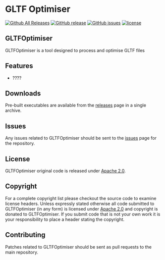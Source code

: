 GLTF Optimiser
=============
[![Github All Releases](https://img.shields.io/github/downloads/maoliver-amd/GTLFOptimiser/total.svg)](https://github.com/maoliver-amd/GTLFOptimiser/releases)
[![GitHub release](https://img.shields.io/github/release/maoliver-amd/GTLFOptimiser.svg)](https://github.com/maoliver-amd/GTLFOptimiser/releases/latest)
[![GitHub issues](https://img.shields.io/github/issues/maoliver-amd/GTLFOptimiser.svg)](https://github.com/maoliver-amd/GTLFOptimiser/issues)
[![license](https://img.shields.io/github/license/maoliver-amd/GTLFOptimiser.svg)](https://github.com/maoliver-amd/GTLFOptimiser)
## GLTFOptimiser

GLTFOptimiser is a tool designed to process and optimise GLTF files


## Features

- ????

## Downloads

Pre-built executables are available from the [releases](https://github.com/maoliver-amd/GTLFOptimiser/releases) page in a single archive.

## Issues

Any issues related to GLTFOptimiser should be sent to the [issues](https://github.com/maoliver-amd/GTLFOptimiser/issues) page for the repository.

## License

GLTFOptimiser original code is released under [Apache 2.0](https://opensource.org/licenses/Apache-2.0).

## Copyright

For a complete copyright list please checkout the source code to examine license headers. Unless expressly stated otherwise all code submitted to GLTFOptimiser (in any form) is licensed under [Apache 2.0](https://opensource.org/licenses/Apache-2.0) and copyright is donated to GLTFOptimiser. If you submit code that is not your own work it is your responsibility to place a header stating the copyright.

## Contributing

Patches related to GLTFOptimiser should be sent as pull requests to the main repository.
